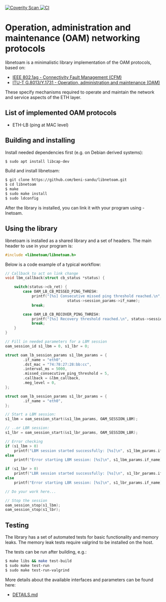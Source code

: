<p>
  <a href="https://scan.coverity.com/projects/beni-sandu-libnetoam">
    <img alt="Coverity Scan"
         src="https://img.shields.io/coverity/scan/31409.svg" />
  </a>
  <a href="https://github.com/beni-sandu/libnetoam/actions/workflows/build-and-test.yaml">
    <img alt="CI"
         src="https://img.shields.io/github/actions/workflow/status/beni-sandu/libnetoam/build-and-test.yaml?branch=master&label=CI&cacheSeconds=600" />
  </a>
</p>

Operation, administration and maintenance (OAM) networking protocols
====================================================================

libnetoam is a minimalistic library implementation of the OAM protocols, based on:

- [IEEE 802.1ag - Connectivity Fault Management (CFM)](https://www.ieee802.org/1/pages/802.1ag.html)
- [ITU-T G.8013/Y.1731 - Operation, administration and maintenance (OAM)](https://www.itu.int/rec/T-REC-Y.1731/en)

These specify mechanisms required to operate and maintain the network and service aspects of the ETH layer.

List of implemented OAM protocols
---------------------------------
* ETH-LB (ping at MAC level)

Building and installing
-----------------------
Install needed dependencies first (e.g. on Debian derived systems):

```sh
$ sudo apt install libcap-dev
```

Build and install libnetoam:

```sh
$ git clone https://github.com/beni-sandu/libnetoam.git
$ cd libnetoam
$ make
$ sudo make install
$ sudo ldconfig
```
After the library is installed, you can link it with your program using -lnetoam.

Using the library
-----------------
libnetoam is installed as a shared library and a set of headers. The main header to use in your program is:

```c
#include <libnetoam/libnetoam.h>
```

Below is a code example of a typical workflow:

```c
// Callback to act on link change
void lbm_callback(struct cb_status *status) {

    switch(status->cb_ret) {
        case OAM_LB_CB_MISSED_PING_THRESH:
            printf("[%s] Consecutive missed ping threshold reached.\n",
                            status->session_params->if_name);
            break;

        case OAM_LB_CB_RECOVER_PING_THRESH:
            printf("[%s] Recovery threshold reached.\n", status->session_params->if_name);
            break;
    }
}

// Fill in needed parameters for a LBM session
oam_session_id s1_lbm = 0, s1_lbr = 0;

struct oam_lb_session_params s1_lbm_params = {
        .if_name = "eth0",
        .dst_mac = "74:78:27:28:bb:cc",
        .interval_ms = 5000,
        .missed_consecutive_ping_threshold = 5,
        .callback = &lbm_callback,
        .meg_level = 0,
};

struct oam_lb_session_params s1_lbr_params = {
        .if_name = "eth0",
};

// Start a LBM session:
s1_lbm = oam_session_start(&s1_lbm_params, OAM_SESSION_LBM);

// ..or LBR session:
s1_lbr = oam_session_start(&s1_lbr_params, OAM_SESSION_LBR);

// Error checking
if (s1_lbm > 0)
    printf("LBM session started successfully: [%s]\n", s1_lbm_params.if_name);
else
    printf("Error starting LBM session: [%s]\n", s1_lbm_params.if_name);

if (s1_lbr > 0)
    printf("LBR session started successfully: [%s]\n", s1_lbr_params.if_name);
else
    printf("Error starting LBR session: [%s]\n", s1_lbr_params.if_name);

// Do your work here...

// Stop the session
oam_session_stop(s1_lbm);
oam_session_stop(s1_lbr);
```

Testing
-------
The library has a set of automated tests for basic functionality and memory leaks. The memory leak tests require
valgrind to be installed on the host.

The tests can be run after building, e.g.:

```sh
$ make libs && make test-build
$ sudo make test-run
$ sudo make test-run-valgrind
```

More details about the available interfaces and parameters can be found here:
- [DETAILS.md](DETAILS.md)
